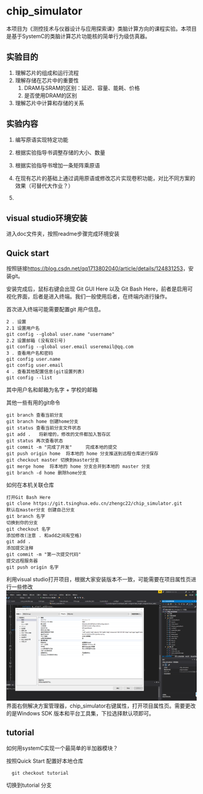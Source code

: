 # chip_simulator

本项目为《测控技术与仪器设计与应用探索课》类脑计算方向的课程实验。本项目是基于SystemC的类脑计算芯片功能核的简单行为级仿真器。



## 实验目的

1. 理解芯片的组成和运行流程
2. 理解存储在芯片中的重要性
   1. DRAM与SRAM的区别：延迟、容量、能耗、价格
   2. 是否使用DRAM的区别                                                                
3. 理解芯片中计算和存储的关系



## 实验内容

1. 编写原语实现特定功能
2. 根据实验指导书调整存储的大小、数量
3. 根据实验指导书增加一条矩阵乘原语
4. 在现有芯片的基础上通过调用原语或修改芯片实现卷积功能，对比不同方案的效果（可替代大作业？）



5. 
## visual studio环境安装
进入doc文件夹，按照readme步骤完成环境安装

## Quick start
按照链接<https://blog.csdn.net/qq1713802040/article/details/124831253>，安装git。

安装完成后，鼠标右键会出现 Git GUI Here 以及 Git Bash Here，前者是启用可视化界面，后者是进入终端。我们一般使用后者，在终端内进行操作。

首次进入终端可能需要配置git 用户信息。

```
2 . 设置
2.1 设置用户名
git config --global user.name "username"
2.2 设置邮箱 (没有双引号)
git config --global user.email useremail@qq.com 
3 . 查看用户名和密码
git config user.name
git config user.email
4 . 查看其他配置信息(git设置列表)
git config --list 
```

其中用户名和邮箱为名字 + 学校的邮箱

其他一些有用的git命令
```
git branch 查看当前分支
git branch home 创建home分支
git status 查看当前分支文件状态
git add .   将新增的，修改的文件都加入暂存区
git status 再次查看状态
git commit -m "完成了开发"     完成本地的提交
git push origin home  将本地的 home 分支推送到远程仓库进行保存
git checkout master 切换到master分支
git merge home  将本地的 home 分支合并到本地的 master 分支
git branch -d home 删除home分支

```

如何在本机关联仓库

```
打开Git Bash Here
git clone https://git.tsinghua.edu.cn/zhengc22/chip_simulator.git
默认在master分支 创建自己分支
git branch 名字
切换到你的分支
git checkout 名字
添加修改(注意 . 和add之间有空格)
git add .
添加提交注释
git commit -m "第一次提交代码"
提交远程服务器
git push origin 名字
```
利用visual studio打开项目，根据大家安装版本不一致，可能需要在项目属性页进行一些修改
![pic_pro](./doc/image/projectc.png)
界面右侧解决方案管理器，chip_simulator右键属性，打开项目属性页。需要更改的是Windows SDK 版本和平台工具集，下拉选择默认项即可。

## tutorial
如何用systemC实现一个最简单的半加器模块？

按照Quick Start 配置好本地仓库

      git checkout tutorial

切换到tutorial 分支




